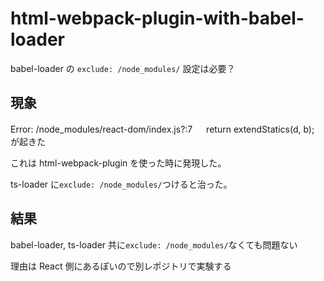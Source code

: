 # html-webpack-plugin-with-babel-loader

babel-loader の `exclude: /node_modules/` 設定は必要？

## 現象

Error: /node_modules/react-dom/index.js?:7 　 return extendStatics(d, b);　が起きた

これは html-webpack-plugin を使った時に発現した。

ts-loader に`exclude: /node_modules/`つけると治った。

## 結果

babel-loader, ts-loader 共に`exclude: /node_modules/`なくても問題ない

理由は React 側にあるぽいので別レポジトリで実験する
